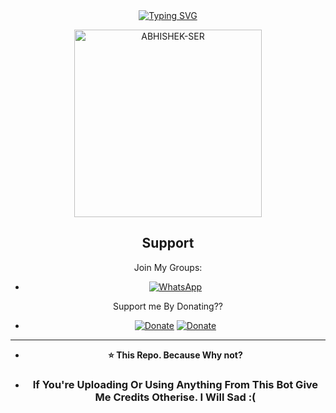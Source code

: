 
<div align="center">
<a href="https://git.io/typing-svg"><img src="https://readme-typing-svg.demolab.com?font=Kanit&size=35&duration=3000&pause=500&color=000000&background=8DBDC400&center=true&vCenter=true&random=false&width=435&lines=This+Repo+Was;Made+By+SenRyhn;or+SenR...;%3AD" alt="Typing SVG" /></a>

<p align="center">  
  <a href="https://github.com/SenRyhn">
    <img alt=ABHISHEK-SER height="300" src="https://telegra.ph/file/67740444a10585f56ff12.jpg">
   
</a> 
    
</p>
<p align="center">
<a 


---

## Support

Join My Groups: 
- <a href="https://chat.whatsapp.com/HSJz9dcfpHsJazm0bRYcww"><img alt="WhatsApp"
src="https://camo.githubusercontent.com/2157131829ac512183ee8f8b6c6f803688a4cc66a2e686602844e80478401a7c/68747470733a2f2f696d672e736869656c64732e696f2f62616467652f4a6f696e2047726f75702d3235443336363f7374796c653d666f722d7468652d6261646765266c6f676f3d7768617473617070266c6f676f436f6c6f723d7768697465"/></a>

Support me By Donating??
- <a href="https://paypal.me/SenRyhn?country.x=ID&locale.x=id_ID"><img title="Donate" src="https://img.shields.io/badge/Use PayPal-h?color=blue&style=for-the-badge&logo=PayPal"></a> <a href="https://saweria.co/SenR"><img title="Donate" src="https://img.shields.io/badge/Use%20Saweria-h?color=orange&style=for-the-badge&logo=Saweria"></a>



----
- **⭐ This Repo. Because Why not?**

- ### If You're Uploading Or Using Anything From This Bot Give Me Credits Otherise. I Will Sad :(
